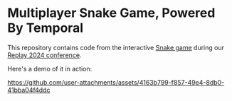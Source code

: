 Multiplayer Snake Game, Powered By Temporal
===

This repository contains code from the interactive [Snake game](https://en.wikipedia.org/wiki/Snake_(video_game_genre)) during our [Replay 2024 conference](https://replay.temporal.io/).

Here's a demo of it in action:

https://github.com/user-attachments/assets/4163b799-f857-49e4-8db0-41bba04f4ddc

